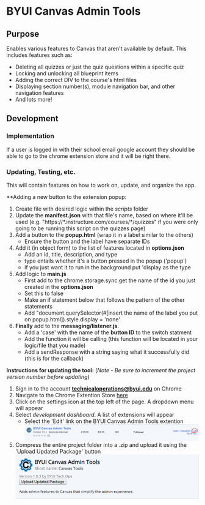 # BYUI Canvas Admin Tools
## Purpose
Enables various features to Canvas that aren't available by default.
This includes features such as:
  - Deleting all quizzes or just the quiz questions within a specific quiz
  - Locking and unlocking all blueprint items
  - Adding the correct DIV to the course's html files
  - Displaying section number(s), module navigation bar, and other navigation features
  - And lots more!

## Development
### Implementation
If a user is logged in with their school email google account they should be able to go to the chrome extension store and it will be right there.
### Updating, Testing, etc.
This will contain features on how to work on, update, and organize the app.

**Adding a new button to the extension popup:
  1. Create file with desired logic within the *scripts* folder
  2. Update the **manifest.json** with that file's name, based on where it'll be used (e.g. "https://\*.instructure.com/courses/\*/quizzes" if you were only going to be running this script on the quizzes page)
  3. Add a button to the **popup.html** (wrap it in a label similar to the others)
     * Ensure the button and the label have separate IDs
  4. Add it (in object form) to the list of features located in **options.json**
     * Add an id, title, description, and type
     * type entails whether it's a button pressed in the popup ('popup')
     * if you just want it to run in the background put 'display as the type
  5. Add logic to **main.js**
     * First add to the chrome.storage.sync.get the name of the id you just created in the **options.json**
     * Set this to false
     * Make an if statement below that follows the pattern of the other statements
     * Add "document.querySelector(#[insert the name of the label you put on popup.html]).style.display = 'none'
  6. **Finally** add to the **messaging/listener.js**.
     * Add a 'case' with the name of the **button ID** to the switch statment
     * Add the function it will be calling (this function will be located in your logic/file that you made)
     * Add a sendResponse with a string saying what it successfully did (this is for the callback)
    
**Instructions for updating the tool:**
(_Note - Be sure to increment the project version number before updating_)
  1. Sign in to the account **technicaloperations@byui.edu** on Chrome
  2. Navigate to the Chrome Extention Store [here](https://chrome.google.com/webstore/category/for_your_domain)
  3. Click on the settings icon at the top left of the page. A dropdown menu will appear
  4. Select _development dashboard_. A list of extensions will appear
     * Select the 'Edit' link on the BYUI Canvas Admin Tools extention
    ![Edit Link](images/canvas-admin-tools-1.png)
  5. Compress the entire project folder into a .zip and upload it using the 'Upload Updated Package' button
    ![Upload Button](images/canvas-admin-tools-2.png)
